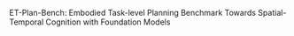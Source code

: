ET-Plan-Bench: Embodied Task-level Planning Benchmark Towards Spatial-Temporal Cognition with Foundation Models
